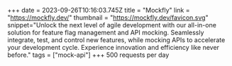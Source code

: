 +++
date = 2023-09-26T10:16:03.745Z
title = "Mockfly"
link = "https://mockfly.dev/"
thumbnail = "https://mockfly.dev/favicon.svg"
snippet="Unlock the next level of agile development with our all-in-one solution for feature flag management and API mocking. Seamlessly integrate, test, and control new features, while mocking APIs to accelerate your development cycle. Experience innovation and efficiency like never before."
tags = ["mock-api"]
+++
500 requests per day
